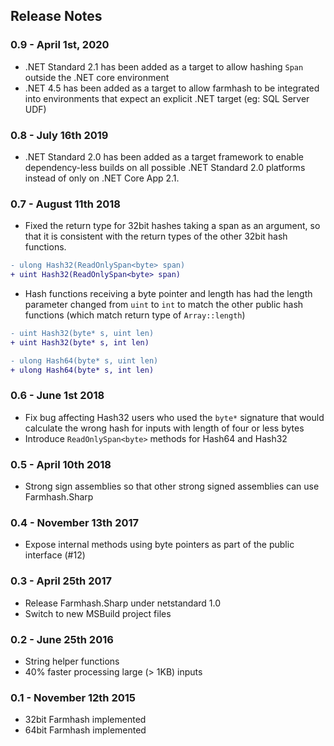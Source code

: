 ## Release Notes

### 0.9 - April 1st, 2020

* .NET Standard 2.1 has been added as a target to allow hashing `Span` outside the .NET core environment
* .NET 4.5 has been added as a target to allow farmhash to be integrated into environments that expect an explicit .NET target (eg: SQL Server UDF)

### 0.8 - July 16th 2019

* .NET Standard 2.0 has been added as a target framework to enable dependency-less builds on all possible .NET Standard 2.0 platforms instead of only on .NET Core App 2.1.

### 0.7 - August 11th 2018

* Fixed the return type for 32bit hashes taking a span as an argument, so that it is consistent with the return types of the other 32bit hash functions.

```diff
- ulong Hash32(ReadOnlySpan<byte> span)
+ uint Hash32(ReadOnlySpan<byte> span)
```

* Hash functions receiving a byte pointer and length has had the length parameter changed from `uint` to `int` to match the other public hash functions (which match return type of `Array::length`)

```diff
- uint Hash32(byte* s, uint len)
+ uint Hash32(byte* s, int len)

- ulong Hash64(byte* s, uint len)
+ ulong Hash64(byte* s, int len)
```
### 0.6 - June 1st 2018

* Fix bug affecting Hash32 users who used the `byte*` signature that would calculate the wrong hash for inputs with length of four or less bytes
* Introduce `ReadOnlySpan<byte>` methods for Hash64 and Hash32

### 0.5 - April 10th 2018

* Strong sign assemblies so that other strong signed assemblies can use Farmhash.Sharp

### 0.4 - November 13th 2017
* Expose internal methods using byte pointers as part of the public interface (#12)

### 0.3 - April 25th 2017
* Release Farmhash.Sharp under netstandard 1.0
* Switch to new MSBuild project files

### 0.2 - June 25th 2016
* String helper functions
* 40% faster processing large (> 1KB) inputs

### 0.1 - November 12th 2015
* 32bit Farmhash implemented
* 64bit Farmhash implemented
